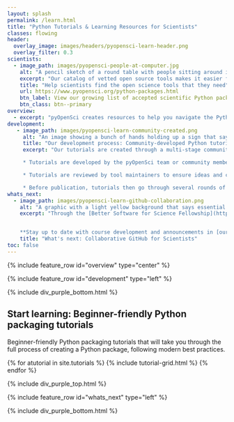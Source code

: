 ```yaml
---
layout: splash
permalink: /learn.html
title: "Python Tutorials & Learning Resources for Scientists"
classes: flowing
header:
  overlay_image: images/headers/pyopensci-learn-header.png
  overlay_filter: 0.3
scientists:
  - image_path: images/pyopensci-people-at-computer.jpg
    alt: "A pencil sketch of a round table with people sitting around it from different backgrounds working on laptops and also writing together."
    excerpt: "Our catalog of vetted open source tools makes it easier for scientists to find the trusted tools that they need to develop their open science workflows."
    title: "Help scientists find the open science tools that they need"
    url: https://www.pyopensci.org/python-packages.html
    btn_label: View our growing list of accepted scientific Python packages
    btn_class: btn--primary
overview:
  - excerpt: "pyOpenSci creates resources to help you navigate the Python packaging ecosystem with ease. Our materials are community developed and go through extensive technical and pedagogical review."
development:
   - image_path: images/pyopensci-learn-community-created.png
     alt: "An image showing a bunch of hands holding up a sign that says Community Developed. the background is dark purple with a few green decorative items."
     title: "Our development process: Community-developed Python tutorials for scientists"
     excerpt: "Our tutorials are created through a multi-stage community review process.

     * Tutorials are developed by the pyOpenSci team or community members.

     * Tutorials are reviewed by tool maintainers to ensure ideas and concepts are accurate.

     * Before publication, tutorials then go through several rounds of community review for accuracy, usability and accessibility."
whats_next:
  - image_path: images/pyopensci-learn-github-collaboration.png
    alt: "A graphic with a light yellow background that says essential collaboration skills for scientists - using GitHub. On the right there is a man and a woman sitting at a tall table with laptops working."
    excerpt: "Through the [Better Software for Science Fellowship](https://bssw.io/pages/bssw-fellowship-program) we will be developing lessons focused on teaching core GitHub collaboration skills needed for both contributing to open source software and for working in an open science team environment.


    **Stay up to date with course development and announcements in [our Discourse community](https://pyopensci.discourse.group/), as well as on [Fosstodon](https://fosstodon.org/@pyOpenSci) and [LinkedIn](https://www.linkedin.com/company/pyopensci/)**"
    title: "What's next: Collaborative GitHub for Scientists"
toc: false
---
```


{% include feature_row id="overview" type="center" %}

<div class="pyos-section purple">
<div class="content" markdown="1">

{% include feature_row id="development" type="left" %}

</div>
</div>

{% include div_purple_bottom.html  %}

<div class="pyos-section">
<div class="content" markdown="1">
<!-- Feature wrapper has a clear both -->
<div class="feature__wrapper padded" markdown="1">

## Start learning: Beginner-friendly Python packaging tutorials

Beginner-friendly Python packaging tutorials that will take you through
the full process of creating a Python package, following modern best
practices.

<div class="tutorial__container">
{% for atutorial in site.tutorials %}
  {% include tutorial-grid.html  %}
{% endfor %}
</div>


</div>
</div>
</div>

{% include div_purple_top.html  %}

<div class="pyos-section purple">
<div class="content" markdown="1">

{% include feature_row id="whats_next" type="left" %}
</div>
</div>

{% include div_purple_bottom.html  %}
